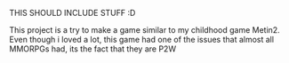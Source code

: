 THIS SHOULD INCLUDE STUFF :D

This project is a try to make a game similar to my childhood game Metin2. Even though i loved a lot, this game had one of the issues that almost all MMORPGs had, its the fact that they are P2W
